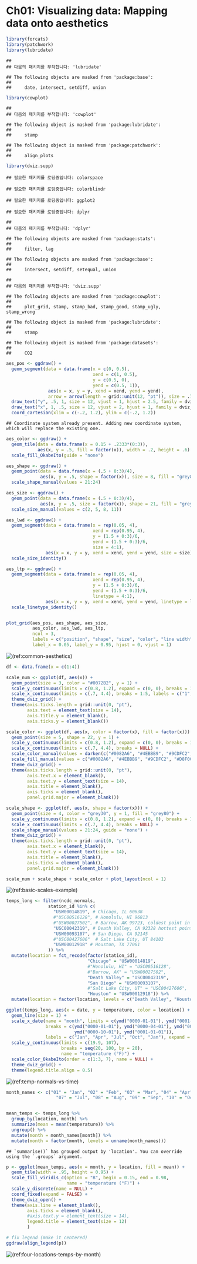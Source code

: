 Ch01: Visualizing data: Mapping data onto aesthetics
================

``` r
library(forcats)
library(patchwork)
library(lubridate)
```

    ## 
    ## 다음의 패키지를 부착합니다: 'lubridate'

    ## The following objects are masked from 'package:base':
    ## 
    ##     date, intersect, setdiff, union

``` r
library(cowplot)
```

    ## 
    ## 다음의 패키지를 부착합니다: 'cowplot'

    ## The following object is masked from 'package:lubridate':
    ## 
    ##     stamp

    ## The following object is masked from 'package:patchwork':
    ## 
    ##     align_plots

``` r
library(dviz.supp)
```

    ## 필요한 패키지를 로딩중입니다: colorspace

    ## 필요한 패키지를 로딩중입니다: colorblindr

    ## 필요한 패키지를 로딩중입니다: ggplot2

    ## 필요한 패키지를 로딩중입니다: dplyr

    ## 
    ## 다음의 패키지를 부착합니다: 'dplyr'

    ## The following objects are masked from 'package:stats':
    ## 
    ##     filter, lag

    ## The following objects are masked from 'package:base':
    ## 
    ##     intersect, setdiff, setequal, union

    ## 
    ## 다음의 패키지를 부착합니다: 'dviz.supp'

    ## The following objects are masked from 'package:cowplot':
    ## 
    ##     plot_grid, stamp, stamp_bad, stamp_good, stamp_ugly, stamp_wrong

    ## The following object is masked from 'package:lubridate':
    ## 
    ##     stamp

    ## The following object is masked from 'package:datasets':
    ## 
    ##     CO2

``` r
aes_pos <- ggdraw() + 
  geom_segment(data = data.frame(x = c(0, 0.5),
                                 xend = c(1, 0.5),
                                 y = c(0.5, 0),
                                 yend = c(0.5, 1)),
                aes(x = x, y = y, xend = xend, yend = yend),
                arrow = arrow(length = grid::unit(12, "pt")), size = .75) +
  draw_text("y", .5, 1, size = 12, vjust = 1, hjust = 2.5, family = dviz_font_family) +
  draw_text("x", 1, .5, size = 12, vjust = 2, hjust = 1, family = dviz_font_family) + 
  coord_cartesian(xlim = c(-.2, 1.2), ylim = c(-.2, 1.2))
```

    ## Coordinate system already present. Adding new coordinate system, which will replace the existing one.

``` r
aes_color <- ggdraw() +
  geom_tile(data = data.frame(x = 0.15 + .2333*(0:3)),
            aes(x, y = .5, fill = factor(x)), width = .2, height = .6) +
  scale_fill_OkabeIto(guide = "none")

aes_shape <- ggdraw() +
  geom_point(data = data.frame(x = (.5 + 0:3)/4),
             aes(x, y = .5, shape = factor(x)), size = 8, fill = "grey80") +
  scale_shape_manual(values = 21:24)

aes_size <- ggdraw() +
  geom_point(data = data.frame(x = (.5 + 0:3)/4),
             aes(x, y = .5, size = factor(x)), shape = 21, fill = "grey80") +
  scale_size_manual(values = c(2, 5, 8, 11))

aes_lwd <- ggdraw() +
  geom_segment(data = data.frame(x = rep(0.05, 4),
                                 xend = rep(0.95, 4),
                                 y = (1.5 + 0:3)/6,
                                 yend = (1.5 + 0:3)/6,
                                 size = 4:1),
               aes(x = x, y = y, xend = xend, yend = yend, size = size)) +
  scale_size_identity()

aes_ltp <- ggdraw() +
  geom_segment(data = data.frame(x = rep(0.05, 4),
                                 xend = rep(0.95, 4),
                                 y = (1.5 + 0:3)/6,
                                 yend = (1.5 + 0:3)/6,
                                 linetype = 4:1),
               aes(x = x, y = y, xend = xend, yend = yend, linetype = linetype), size = 1) +
  scale_linetype_identity()


plot_grid(aes_pos, aes_shape, aes_size,
          aes_color, aes_lwd, aes_ltp,
          ncol = 3,
          labels = c("position", "shape", "size", "color", "line width", "line type"),
          label_x = 0.05, label_y = 0.95, hjust = 0, vjust = 1)
```

![(ref:common-aesthetics)](ch01_aesthetic_mapping_files/figure-gfm/common-aesthetics-1.png)

``` r
df <- data.frame(x = c(1:4))

scale_num <- ggplot(df, aes(x)) + 
  geom_point(size = 3, color = "#0072B2", y = 1) + 
  scale_y_continuous(limits = c(0.8, 1.2), expand = c(0, 0), breaks = 1, label = "position  ") +
  scale_x_continuous(limits = c(.7, 4.4), breaks = 1:5, labels = c("1", "2", "3", "4", "5"), name = NULL, position = "top") +
  theme_dviz_grid() +
  theme(axis.ticks.length = grid::unit(0, "pt"),
        axis.text = element_text(size = 14),
        axis.title.y = element_blank(),
        axis.ticks.y = element_blank())

scale_color <- ggplot(df, aes(x, color = factor(x), fill = factor(x))) + 
  geom_point(size = 5, shape = 22, y = 1) + 
  scale_y_continuous(limits = c(0.8, 1.2), expand = c(0, 0), breaks = 1, label = "color  ") +
  scale_x_continuous(limits = c(.7, 4.4), breaks = NULL) +
  scale_color_manual(values = darken(c("#0082A6", "#4EBBB9", "#9CDFC2", "#D8F0CD"), .1), guide = "none") +
  scale_fill_manual(values = c("#0082A6", "#4EBBB9", "#9CDFC2", "#D8F0CD"), guide = "none") +
  theme_dviz_grid() +
  theme(axis.ticks.length = grid::unit(0, "pt"),
        axis.text.x = element_blank(),
        axis.text.y = element_text(size = 14),
        axis.title = element_blank(),
        axis.ticks = element_blank(),
        panel.grid.major = element_blank()) 

scale_shape <- ggplot(df, aes(x, shape = factor(x))) + 
  geom_point(size = 4, color = "grey30", y = 1, fill = "grey80") + 
  scale_y_continuous(limits = c(0.8, 1.2), expand = c(0, 0), breaks = 1, label = "shape  ") +
  scale_x_continuous(limits = c(.7, 4.4), breaks = NULL) +
  scale_shape_manual(values = 21:24, guide = "none") +
  theme_dviz_grid() +
  theme(axis.ticks.length = grid::unit(0, "pt"),
        axis.text.x = element_blank(),
        axis.text.y = element_text(size = 14),
        axis.title = element_blank(),
        axis.ticks = element_blank(),
        panel.grid.major = element_blank()) 

scale_num + scale_shape + scale_color + plot_layout(ncol = 1)
```

![(ref:basic-scales-example)](ch01_aesthetic_mapping_files/figure-gfm/basic-scales-example-1.png)

``` r
temps_long <- filter(ncdc_normals,
                station_id %in% c(
                  "USW00014819", # Chicago, IL 60638
                  #"USC00516128", # Honolulu, HI 96813
                  #"USW00027502", # Barrow, AK 99723, coldest point in the US
                  "USC00042319", # Death Valley, CA 92328 hottest point in the US
                  "USW00093107", # San Diego, CA 92145
                  #"USC00427606"  # Salt Lake City, UT 84103
                  "USW00012918" # Houston, TX 77061
                )) %>%
  mutate(location = fct_recode(factor(station_id),
                               "Chicago" = "USW00014819",
                               #"Honolulu, HI" = "USC00516128",
                               #"Barrow, AK" = "USW00027502",
                               "Death Valley" = "USC00042319",
                               "San Diego" = "USW00093107",
                               #"Salt Lake City, UT" = "USC00427606",
                               "Houston" = "USW00012918")) %>%
  mutate(location = factor(location, levels = c("Death Valley", "Houston", "San Diego", "Chicago")))

ggplot(temps_long, aes(x = date, y = temperature, color = location)) +
  geom_line(size = 1) +
  scale_x_date(name = "month", limits = c(ymd("0000-01-01"), ymd("0001-01-04")),
               breaks = c(ymd("0000-01-01"), ymd("0000-04-01"), ymd("0000-07-01"),
                          ymd("0000-10-01"), ymd("0001-01-01")),
               labels = c("Jan", "Apr", "Jul", "Oct", "Jan"), expand = c(1/366, 0)) + 
  scale_y_continuous(limits = c(19.9, 107),
                     breaks = seq(20, 100, by = 20),
                     name = "temperature (°F)") +
  scale_color_OkabeIto(order = c(1:3, 7), name = NULL) +
  theme_dviz_grid() +
  theme(legend.title.align = 0.5)
```

![(ref:temp-normals-vs-time)](ch01_aesthetic_mapping_files/figure-gfm/temp-normals-vs-time-1.png)

``` r
month_names <- c("01" = "Jan", "02" = "Feb", "03" = "Mar", "04" = "Apr", "05" = "May", "06" = "Jun",
                   "07" = "Jul", "08" = "Aug", "09" = "Sep", "10" = "Oct", "11" = "Nov", "12" = "Dec")


mean_temps <- temps_long %>%
  group_by(location, month) %>%
  summarize(mean = mean(temperature)) %>%
  ungroup() %>%
  mutate(month = month_names[month]) %>%
  mutate(month = factor(month, levels = unname(month_names)))
```

    ## `summarise()` has grouped output by 'location'. You can override using the `.groups` argument.

``` r
p <- ggplot(mean_temps, aes(x = month, y = location, fill = mean)) + 
  geom_tile(width = .95, height = 0.95) + 
  scale_fill_viridis_c(option = "B", begin = 0.15, end = 0.98,
                       name = "temperature (°F)") + 
  scale_y_discrete(name = NULL) +
  coord_fixed(expand = FALSE) +
  theme_dviz_open() +
  theme(axis.line = element_blank(),
        axis.ticks = element_blank(),
        #axis.text.y = element_text(size = 14),
        legend.title = element_text(size = 12)
        )

# fix legend (make it centered)
ggdraw(align_legend(p))
```

![(ref:four-locations-temps-by-month)](ch01_aesthetic_mapping_files/figure-gfm/four-locations-temps-by-month-1.png)

